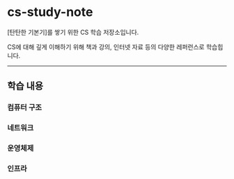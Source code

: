 # cs-study-note
[탄탄한 기본기]를 쌓기 위한 CS 학습 저장소입니다.

CS에 대해 깊게 이해하기 위해 책과 강의, 인터넷 자료 등의 다양한 레퍼런스로 학습힙니다.

---
## 학습 내용
### 컴퓨터 구조


### 네트워크


### 운영체제


### 인프라

